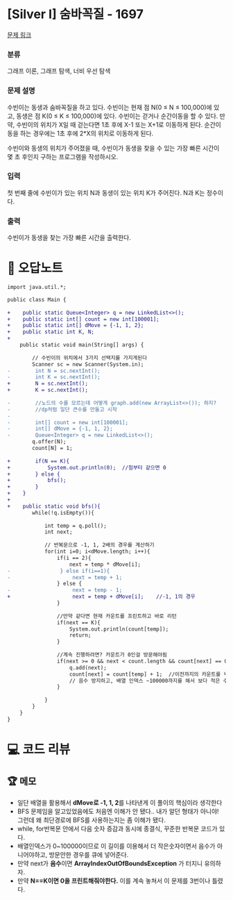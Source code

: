 # [Silver I] 숨바꼭질 - 1697 

[문제 링크](https://www.acmicpc.net/problem/1697) 

### 분류

그래프 이론, 그래프 탐색, 너비 우선 탐색

### 문제 설명

<p>수빈이는 동생과 숨바꼭질을 하고 있다. 수빈이는 현재 점 N(0 ≤ N ≤ 100,000)에 있고, 동생은 점 K(0 ≤ K ≤ 100,000)에 있다. 수빈이는 걷거나 순간이동을 할 수 있다. 만약, 수빈이의 위치가 X일 때 걷는다면 1초 후에 X-1 또는 X+1로 이동하게 된다. 순간이동을 하는 경우에는 1초 후에 2*X의 위치로 이동하게 된다.</p>

<p>수빈이와 동생의 위치가 주어졌을 때, 수빈이가 동생을 찾을 수 있는 가장 빠른 시간이 몇 초 후인지 구하는 프로그램을 작성하시오.</p>

### 입력 

 <p>첫 번째 줄에 수빈이가 있는 위치 N과 동생이 있는 위치 K가 주어진다. N과 K는 정수이다.</p>

### 출력 

 <p>수빈이가 동생을 찾는 가장 빠른 시간을 출력한다.</p>



#  🚀  오답노트 

```diff
import java.util.*;

public class Main {
    
+    public static Queue<Integer> q = new LinkedList<>();
+    public static int[] count = new int[100001];
+    public static int[] dMove = {-1, 1, 2};
+    public static int K, N;
+    
    public static void main(String[] args) {
        
        // 수빈이의 위치에서 3가지 선택지를 가지게된다
        Scanner sc = new Scanner(System.in);
-        int N = sc.nextInt();
-        int K = sc.nextInt();
+        N = sc.nextInt();
+        K = sc.nextInt();
        
-        //노드의 수를 모르는데 어떻게 graph.add(new ArrayList<>()); 하지? 
-        //dp처럼 일단 큰수를 만들고 시작 
-        
-        int[] count = new int[100001];
-        int[] dMove = {-1, 1, 2};
-        Queue<Integer> q = new LinkedList<>();
        q.offer(N);
        count[N] = 1;
        
+        if(N == K){
+            System.out.println(0);  //첨부터 같으면 0 
+        } else {
+            bfs();
+        }
+    }
+    
+    public static void bfs(){
        while(!q.isEmpty()){
            
            int temp = q.poll();
            int next;
            
            // 반복문으로 -1, 1, 2배의 경우를 계산하기
            for(int i=0; i<dMove.length; i++){
                if(i == 2){
                    next = temp * dMove[i];
-                } else if(i==1){
-                    next = temp + 1;
                } else {
-                    next = temp - 1;
+                    next = temp + dMove[i];    //-1, 1의 경우
                }
                
                //만약 같다면 현재 카운트를 프린트하고 바로 리턴
                if(next == K){
                    System.out.println(count[temp]);
                    return;
                }
                
                //계속 진행하려면? 카운트가 0인걸 방문해야됨
                if(next >= 0 && next < count.length && count[next] == 0){
                    q.add(next);
                    count[next] = count[temp] + 1;  //이전까지의 카운트를 누적할 수 있도록
                    // 음수 방지하고, 배열 인덱스 ~100000까지를 해서 보다 적은 수를 사용
                }
                
            }   
        }
    }
}

```

# 💻 코드 리뷰




 ## 🏆 메모 

- 일단 배열을 활용해서 **dMove로 -1, 1, 2**를 나타낸게 이 풀이의 핵심이라 생각한다
- BFS 문제임을 알고있었음에도 처음엔 이해가 안 됐다.. 내가 알던 형태가 아니야! 그런데 왜 최단경로에 BFS를 사용하는지는 좀 이해가 됐다.
- while, for반복문 안에서 다음 숫자 증감과 동시에 종결식, 꾸준한 반복문 코드가 있다. 
- 배열인덱스가 0~100000이므로 이 길이를 이용해서 더 작은숫자이면서 음수가 아니어야하고, 방문안한 경우를 큐에 넣어준다.
- 만약 next가 **음수**이면 **ArrayIndexOutOfBoundsException** 가 터지니 유의하자. 
- 만약 **N==K이면 0을 프린트해줘야한다.** 이를 계속 놓쳐서 이 문제를 3번이나 틀렸다.